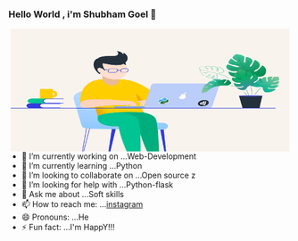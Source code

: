 ### Hello World , i'm Shubham Goel 👋

<img align="right" alt="GIF" src="https://github.com/shubhamgoel01/shubhamgoel01/blob/main/coder.gif?raw=true" width="500" height="220" />


- 🔭 I’m currently working on ...Web-Development
- 🌱 I’m currently learning ...Python 
- 👯 I’m looking to collaborate on ...Open source z
- 🤔 I’m looking for help with ...Python-flask
- 💬 Ask me about ...Soft skills
- 📫 How to reach me: ...[instagram](https://www.instagram.com/?hl=en)
- 😄 Pronouns: ...He
- ⚡ Fun fact: ...I'm HappY!!!

